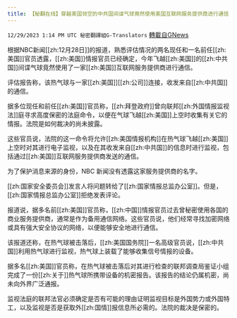```yaml
---
title: 【秘翻在线】穿越美国领空的中共国间谍气球竟然使用美国互联网服务提供商进行通信
---
```

`12/29/2023 1:14 PM UTC 秘密翻譯組G-Translators` [轉載自GNews](https://gnews.org/articles/2164527)

根据NBC新闻[[zh:12月28日]]的报道，熟悉评估情况的两名现任和一名前任[[zh:美国]]官员透露，[[zh:美国]]情报官员已经确定，今年飞越[[zh:美国]]的[[zh:中共国]]间谍气球竟然使用了一家[[zh:美国]]互联网服务提供商进行通信。

评估报告称，该热气球与一家[[zh:美国]][[zh:公司]]连接，收发来自[[zh:中共国]]的通信。

据多位现任和前任[[zh:美国]]官员称，[[zh:拜登政府]]曾向联邦[[zh:外国情报监视法]]庭寻求高度保密的法庭命令，以便在气球飞越[[zh:美国]]上空时收集有关它的情报。法院是如何裁决的尚未披露。

这些官员说，法院的这一命令将允许[[zh:美国情报机构]]在热气球飞越[[zh:美国]]上空时对其进行电子监视，以及在其收发来自[[zh:中共国]]的信息时进行监视，包括通过[[zh:美国]]互联网服务提供商发送的通信。

为了保护消息来源的身份，NBC 新闻没有透露这家服务提供商的名字。

[[zh:国家安全委员会]]发言人将问题转给了[[zh:国家情报总监办公室]]。但是，[[zh:国家情报总监办公室]]拒绝发表评论。

报道说，据多名前[[zh:美国]]官员称，[[zh:中国]]情报官员过去曾秘密使用各国的商业服务提供商，通常是作为备用通信网络。这些官员说，他们经常寻找加密网络或具有强大安全协议的网络，以便能够安全地进行通信。

该报道还称，在热气球被击落后，[[zh:美国国务院]]一名高级官员说，[[zh:中共国]]利用热气球进行监视，热气球上装载了能够收集信号情报的设备。

据多名[[zh:美国]]官员称，在热气球被击落后对其进行检查的联邦调查局鉴证小组完成了一份[[zh:关于]]热气球所携带设备的机密报告。该报告的结论仍属机密，尚未向外界广泛通报。

监视法庭的联邦法官必须确定是否有可能的理由证明监视目标是外国势力或外国特工，以及监视是否是获取外[[zh:国情]]报信息所必需的。法院的裁决是保密的。

